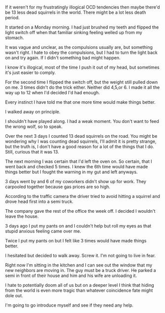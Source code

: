 If it weren't for my frustratingly illogical OCD tendencies then maybe there'd be 13 less dead squirrels in the world. There might be a lot less death period.

It started on a Monday morning. I had just brushed my teeth and flipped the light switch off when that familiar sinking feeling welled up from my stomach.

It was vague and unclear, as the compulsions usually are, but something wasn't right. I hate to obey the compulsions, but I had to turn the light back on and try again. If I didn't something bad might happen.

I know it's illogical, most of the time I push it out of my head, but sometimes it's just easier to comply.

For the second time I flipped the switch off, but the weight still pulled down on me. 3 times didn't do the trick either. Neither did 4,5,or 6. I made it all the way up to 12 when I'd decided I'd had enough.

Every instinct I have told me that one more time would make things better.

I walked away on principle.

I shouldn't have played along. I had a weak moment. You don't want to feed the wrong wolf, so to speak.

Over the next 3 days I counted 13 dead squirrels on the road. You might be wondering why I was counting dead squirrels, I'll admit it is pretty strange, but the truth is, I don't have a good reason for a lot of the things that I do. Still, curious that it was 13.

The next morning I was certain that I'd left the oven on. So certain, that I went back and checked 5 times. I knew the 6th time would have made things better but I fought the warning in my gut and left anyways.

3 days went by and 6 of my coworkers didn't show up for work. They carpooled together because gas prices are so high.

According to the traffic camera the driver tried to avoid hitting a squirrel and drove head first into a semi truck.

The company gave the rest of the office the week off. I decided I wouldn't leave the house.

3 days ago I put my pants on and I couldn't help but roll my eyes as that stupid anxious feeling came over me.

Twice I put my pants on but I felt like 3 times would have made things better.

I hesitated but decided to walk away. Screw it. I'm not going to live in fear.

Right now I'm sitting in the kitchen and I can see out the window that my new neighbors are moving in. The guy must be a truck driver. He parked a semi in front of their house and him and his wife are unloading it.

I hate to potentially doom all of us but on a deeper level I think that hiding from the world is even more tragic than whatever coincidence fate might dole out.

I'm going to go introduce myself and see if they need any help.